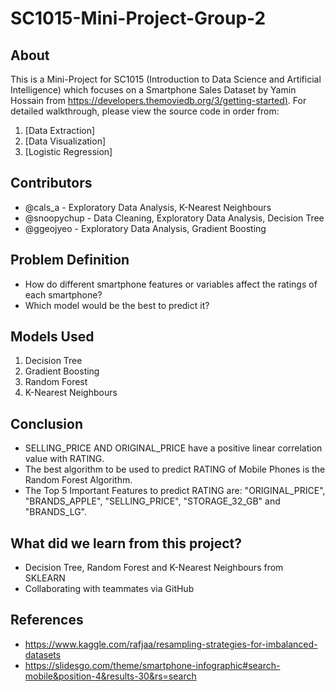 # SC1015-Mini-Project-Group-2

## About

This is a Mini-Project for SC1015 (Introduction to Data Science and Artificial Intelligence) which focuses on a Smartphone Sales Dataset by Yamin Hossain from [https://developers.themoviedb.org/3/getting-started)](https://www.kaggle.com/datasets/yaminh/smartphone-sale-dataset/data). 
For detailed walkthrough, please view the source code in order from:

1. [Data Extraction]
2. [Data Visualization]
3. [Logistic Regression]

## Contributors

- @cals_a - Exploratory Data Analysis, K-Nearest Neighbours
- @snoopychup - Data Cleaning, Exploratory Data Analysis, Decision Tree
- @ggeojyeo - Exploratory Data Analysis, Gradient Boosting

## Problem Definition

- How do different smartphone features or variables affect the ratings of each smartphone?
- Which model would be the best to predict it?

## Models Used

1. Decision Tree
2. Gradient Boosting
3. Random Forest
4. K-Nearest Neighbours

## Conclusion

- SELLING_PRICE AND ORIGINAL_PRICE have a positive linear correlation value with RATING.
- The best algorithm to be used to predict RATING of Mobile Phones is the Random Forest Algorithm.
- The Top 5 Important Features to predict RATING are: "ORIGINAL_PRICE", "BRANDS_APPLE", "SELLING_PRICE", "STORAGE_32_GB" and "BRANDS_LG".



## What did we learn from this project?

- Decision Tree, Random Forest and K-Nearest Neighbours from SKLEARN
- Collaborating with teammates via GitHub

## References

- <https://www.kaggle.com/rafjaa/resampling-strategies-for-imbalanced-datasets>
- <https://slidesgo.com/theme/smartphone-infographic#search-mobile&position-4&results-30&rs=search>
